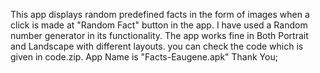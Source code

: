 This app displays random predefined facts in the form of images when a click is made at "Random Fact" button in the app.
I have used a Random number generator in its functionality.
The app works fine in Both Portrait and Landscape with different layouts.
you can check the code which is given in code.zip.
App Name is "Facts-Eaugene.apk"
Thank You;
